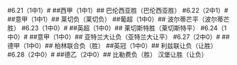 #6.21（1中1）#
##西甲（1中1）##
巴伦西亚胜（巴伦西亚胜）
#6.22（2中1）#
##意甲（1中1）##
莱切负（莱切负）
##葡超（1中0）##
波尔蒂芒平（波尔蒂芒胜）
#6.23（1中0）#
##英超（1中0）##
莱切斯特胜（莱切斯特平）
#6.24（1中0）#
##意甲（1中0）##
亚特兰大让负（亚特兰大让平）
#6.27（2中0）#
##德甲（1中0）##
柏林联合负（胜）
##英冠（1中0）##
利兹联让负（让胜）
#6.28（2中0）#
##德乙（2中0）##
比勒费负（胜）
汉堡让胜（让负）